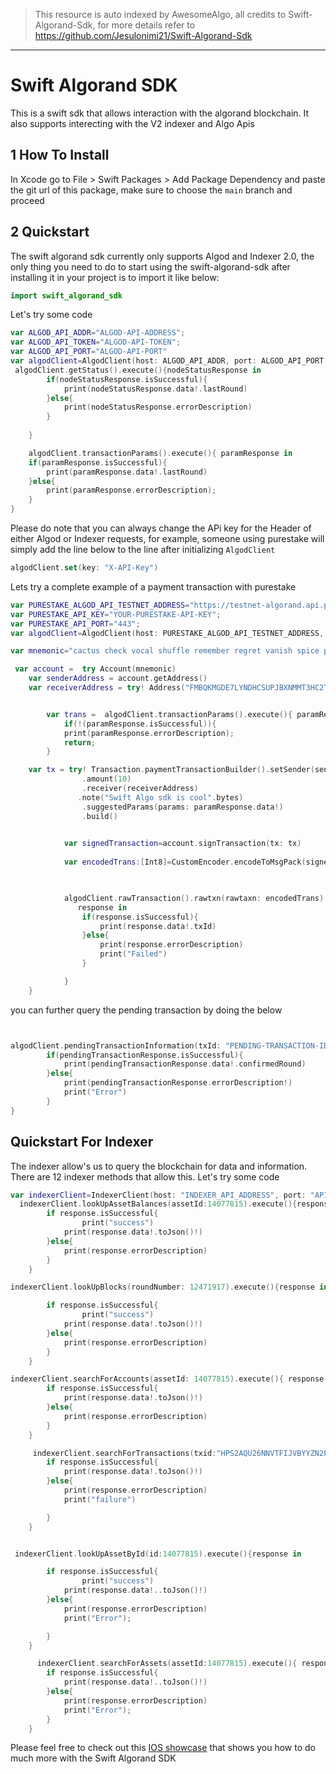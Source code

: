 > This resource is auto indexed by AwesomeAlgo, all credits to Swift-Algorand-Sdk, for more details refer to https://github.com/Jesulonimi21/Swift-Algorand-Sdk

---

# Swift Algorand SDK

This is a swift sdk that allows interaction with the algorand blockchain. It also supports interecting with the V2 indexer and Algo Apis

## 1 How To Install
In Xcode go to File > Swift Packages > Add Package Dependency and paste the git url of this package, make sure to choose the `main` branch and proceed


## 2 Quickstart
The swift algorand sdk currently only supports Algod and Indexer 2.0, the only thing you need to do to start using the swift-algorand-sdk after installing it in your project is to import it like below:
```swift
import swift_algorand_sdk
```
Let's try some code
```swift
var ALGOD_API_ADDR="ALGOD-API-ADDRESS";
var ALGOD_API_TOKEN="ALGOD-API-TOKEN";
var ALGOD_API_PORT="ALGOD-API-PORT"
var algodClient=AlgodClient(host: ALGOD_API_ADDR, port: ALGOD_API_PORT, token: ALGOD_API_TOKEN)
 algodClient.getStatus().execute(){nodeStatusResponse in
        if(nodeStatusResponse.isSuccessful){
            print(nodeStatusResponse.data!.lastRound)
        }else{
            print(nodeStatusResponse.errorDescription)
        }
    
    }

    algodClient.transactionParams().execute(){ paramResponse in
    if(paramResponse.isSuccessful){
        print(paramResponse.data!.lastRound)
    }else{
        print(paramResponse.errorDescription);
    }
}
```
Please do note that you can always change the APi key for the Header of either Algod or Indexer requests, for example, someone using purestake will simply add the line below to the line after initializing `AlgodClient`
```swift
algodClient.set(key: "X-API-Key")
```

Lets try a complete example of a payment transaction with purestake
```swift
var PURESTAKE_ALGOD_API_TESTNET_ADDRESS="https://testnet-algorand.api.purestake.io/ps2";
var PURESTAKE_API_KEY="YOUR-PURESTAKE-API-KEY";
var PURESTAKE_API_PORT="443";
var algodClient=AlgodClient(host: PURESTAKE_ALGOD_API_TESTNET_ADDRESS, port: PURESTAKE_API_PORT, token: PURESTAKE_API_KEY)

var mnemonic="cactus check vocal shuffle remember regret vanish spice problem property diesel success easily napkin deposit gesture forum bag talent mechanic reunion enroll buddy about attract"

 var account =  try Account(mnemonic)
    var senderAddress = account.getAddress()
    var receiverAddress = try! Address("FMBQKMGDE7LYNDHCSUPJBXNMMT3HC2TXMIFAJKGBYJQDZN4R3M554N4QTY")


        var trans =  algodClient.transactionParams().execute(){ paramResponse in
            if(!(paramResponse.isSuccessful)){
            print(paramResponse.errorDescription);
            return;
        }

    var tx = try! Transaction.paymentTransactionBuilder().setSender(senderAddress)
                .amount(10)
                .receiver(receiverAddress)
               .note("Swift Algo sdk is cool".bytes)
                .suggestedParams(params: paramResponse.data!)
                .build()

           
            var signedTransaction=account.signTransaction(tx: tx)
        
            var encodedTrans:[Int8]=CustomEncoder.encodeToMsgPack(signedTransaction)
           


            algodClient.rawTransaction().rawtxn(rawtaxn: encodedTrans).execute(){
               response in
                if(response.isSuccessful){
                    print(response.data!.txId)
                }else{
                    print(response.errorDescription)
                    print("Failed")
                }

            }
    }
```
you can further query the pending transaction by doing the below
```swift


algodClient.pendingTransactionInformation(txId: "PENDING-TRANSACTION-ID").execute(){ pendingTransactionResponse in
        if(pendingTransactionResponse.isSuccessful){
            print(pendingTransactionResponse.data!.confirmedRound)
        }else{
            print(pendingTransactionResponse.errorDescription!)
            print("Error")
        }
}
```

## Quickstart For Indexer
The indexer allow's us to query the blockchain for data and information. There are 12 indexer methods that allow this. Let's try some code

```swift
var indexerClient=IndexerClient(host: "INDEXER_API_ADDRESS", port: "API_PORT", token: "API_KEY")
  indexerClient.lookUpAssetBalances(assetId:14077815).execute(){response in
        if response.isSuccessful{
                print("success")
            print(response.data!.toJson()!)
        }else{
            print(response.errorDescription)
        }
    }

indexerClient.lookUpBlocks(roundNumber: 12471917).execute(){response in

        if response.isSuccessful{
                print("success")
            print(response.data!.toJson()!)
        }else{
            print(response.errorDescription)
        }
    }

indexerClient.searchForAccounts(assetId: 14077815).execute(){ response in
        if response.isSuccessful{
            print(response.data!.toJson()!)
        }else{
            print(response.errorDescription)
        }
    }

     indexerClient.searchForTransactions(txid:"HPS2AQU26NNVTFIJVBYYZN2P2T73AONKWCS7HPT5JUQEQMXFHMJA").execute(){ response in
        if response.isSuccessful{
            print(response.data!.toJson()!)
        }else{
            print(response.errorDescription)
            print("failure")

        }
    }


 indexerClient.lookUpAssetById(id:14077815).execute(){response in

        if response.isSuccessful{
                print("success")
            print(response.data!..toJson()!)
        }else{
            print(response.errorDescription)
            print("Error");

        }
    }

      indexerClient.searchForAssets(assetId:14077815).execute(){ response in
        if response.isSuccessful{
            print(response.data!..toJson()!)
        }else{
            print(response.errorDescription)
            print("Error");
        }
    }
```
Please feel free to check out this [IOS  showcase](https://github.com/Jesulonimi21/swift-algorand-sdk-ios-showcase#accounts-and-transactions) that shows you how to do much more with the Swift Algorand SDK
